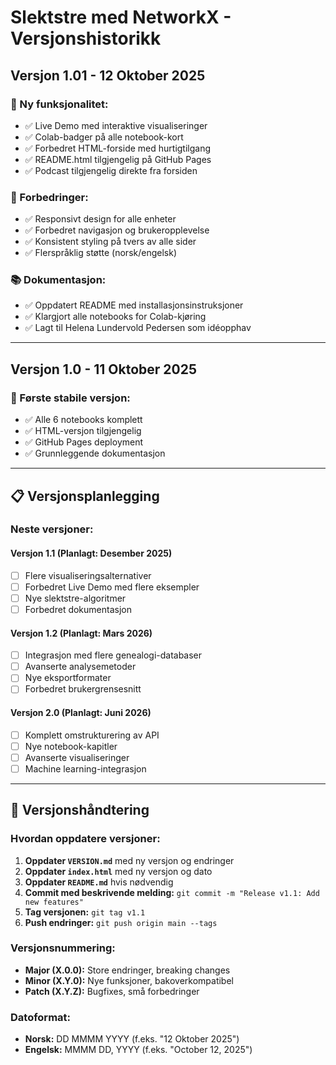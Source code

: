 # Slektstre med NetworkX - Versjonshistorikk

## Versjon 1.01 - 12 Oktober 2025

### 🎉 Ny funksjonalitet:
- ✅ Live Demo med interaktive visualiseringer
- ✅ Colab-badger på alle notebook-kort
- ✅ Forbedret HTML-forside med hurtigtilgang
- ✅ README.html tilgjengelig på GitHub Pages
- ✅ Podcast tilgjengelig direkte fra forsiden

### 🔧 Forbedringer:
- ✅ Responsivt design for alle enheter
- ✅ Forbedret navigasjon og brukeropplevelse
- ✅ Konsistent styling på tvers av alle sider
- ✅ Flerspråklig støtte (norsk/engelsk)

### 📚 Dokumentasjon:
- ✅ Oppdatert README med installasjonsinstruksjoner
- ✅ Klargjort alle notebooks for Colab-kjøring
- ✅ Lagt til Helena Lundervold Pedersen som idéopphav

---

## Versjon 1.0 - 11 Oktober 2025

### 🎯 Første stabile versjon:
- ✅ Alle 6 notebooks komplett
- ✅ HTML-versjon tilgjengelig
- ✅ GitHub Pages deployment
- ✅ Grunnleggende dokumentasjon

---

## 📋 Versjonsplanlegging

### Neste versjoner:

#### Versjon 1.1 (Planlagt: Desember 2025)
- [ ] Flere visualiseringsalternativer
- [ ] Forbedret Live Demo med flere eksempler
- [ ] Nye slektstre-algoritmer
- [ ] Forbedret dokumentasjon

#### Versjon 1.2 (Planlagt: Mars 2026)
- [ ] Integrasjon med flere genealogi-databaser
- [ ] Avanserte analysemetoder
- [ ] Nye eksportformater
- [ ] Forbedret brukergrensesnitt

#### Versjon 2.0 (Planlagt: Juni 2026)
- [ ] Komplett omstrukturering av API
- [ ] Nye notebook-kapitler
- [ ] Avanserte visualiseringer
- [ ] Machine learning-integrasjon

---

## 🔄 Versjonshåndtering

### Hvordan oppdatere versjoner:

1. **Oppdater `VERSION.md`** med ny versjon og endringer
2. **Oppdater `index.html`** med ny versjon og dato
3. **Oppdater `README.md`** hvis nødvendig
4. **Commit med beskrivende melding:** `git commit -m "Release v1.1: Add new features"`
5. **Tag versjonen:** `git tag v1.1`
6. **Push endringer:** `git push origin main --tags`

### Versjonsnummering:
- **Major (X.0.0):** Store endringer, breaking changes
- **Minor (X.Y.0):** Nye funksjoner, bakoverkompatibel
- **Patch (X.Y.Z):** Bugfixes, små forbedringer

### Datoformat:
- **Norsk:** DD MMMM YYYY (f.eks. "12 Oktober 2025")
- **Engelsk:** MMMM DD, YYYY (f.eks. "October 12, 2025")
